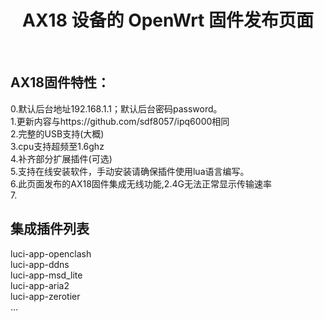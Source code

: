 <div align="center">
  <h1 align="center">
     AX18 设备的 OpenWrt 固件发布页面
  </h1>
</div>
<br>

## AX18固件特性：  
0.默认后台地址192.168.1.1；默认后台密码password。  
1.更新内容与https://github.com/sdf8057/ipq6000相同  
2.完整的USB支持(大概)  
3.cpu支持超频至1.6ghz  
4.补齐部分扩展插件(可选)  
5.支持在线安装软件，手动安装请确保插件使用lua语言编写。  
6.此页面发布的AX18固件集成无线功能,2.4G无法正常显示传输速率  
7.  

## 集成插件列表  
luci-app-openclash  
luci-app-ddns  
luci-app-msd_lite  
luci-app-aria2  
luci-app-zerotier  
...
